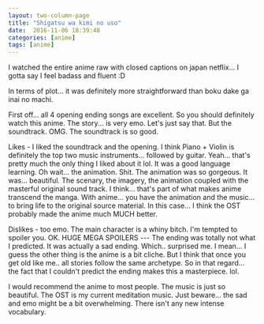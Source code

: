 ```yaml
---
layout: two-column-page 
title: "Shigatsu wa kimi no uso"
date:  2016-11-06 18:39:48
categories: [anime]
tags: [anime]
---
```

I watched the entire anime raw with closed captions on japan netflix... I gotta say I feel badass and fluent :D

In terms of plot... it was definitely more straightforward than boku dake ga inai no machi.

First off... all 4 opening ending songs are excellent. So you should definitely watch this anime. The story... is very emo. Let's just say that. But the soundtrack. OMG. The soundtrack is so good.

Likes - I liked the soundtrack and the opening. I think Piano + Violin is definitely the top two music instruments... followed by guitar. Yeah... that's pretty much the only thing I liked about it lol. It was a good language learning. Oh wait... the animation. Shit. The animation was so gorgeous. It was... beautiful. The scenary, the imagery, the animation coupled with the masterful original sound track. I think... that's part of what makes anime transcend the manga. With anime... you have the animation and the music... to bring life to the original source material. In this case... I think the OST probably made the anime much MUCH better.

Dislikes - too emo. The main character is a whiny bitch. I'm tempted to spoiler you. OK. HUGE MEGA SPOILERS --- The ending was totally not what I predicted. It was actually a sad ending. Which.. surprised me. I mean... I guess the other thing is the anime is a bit cliche. But I think that once you get old like me.. all stories follow the same archetype. So in that regard... the fact that I couldn't predict the ending makes this a masterpiece. lol.

I would recommend the anime to most people. The music is just so beautiful. The OST is my current meditation music. Just beware... the sad and emo might be a bit overwhelming. There isn't any new intense vocabulary. 

